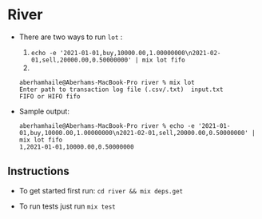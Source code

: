 # River

* There are two ways to run `lot` :
  1. `echo -e '2021-01-01,buy,10000.00,1.00000000\n2021-02-01,sell,20000.00,0.50000000' | mix lot fifo`
  1. 
  ```
  aberhamhaile@Aberhams-MacBook-Pro river % mix lot
  Enter path to transaction log file (.csv/.txt)  input.txt
  FIFO or HIFO fifo
  ```

* Sample output:
  ```console
  aberhamhaile@Aberhams-MacBook-Pro river % echo -e '2021-01-01,buy,10000.00,1.00000000\n2021-02-01,sell,20000.00,0.50000000' | mix lot fifo
  1,2021-01-01,10000.00,0.50000000
  ```

## Instructions
* To get started first run: `cd river && mix deps.get`

* To run tests just run `mix test`